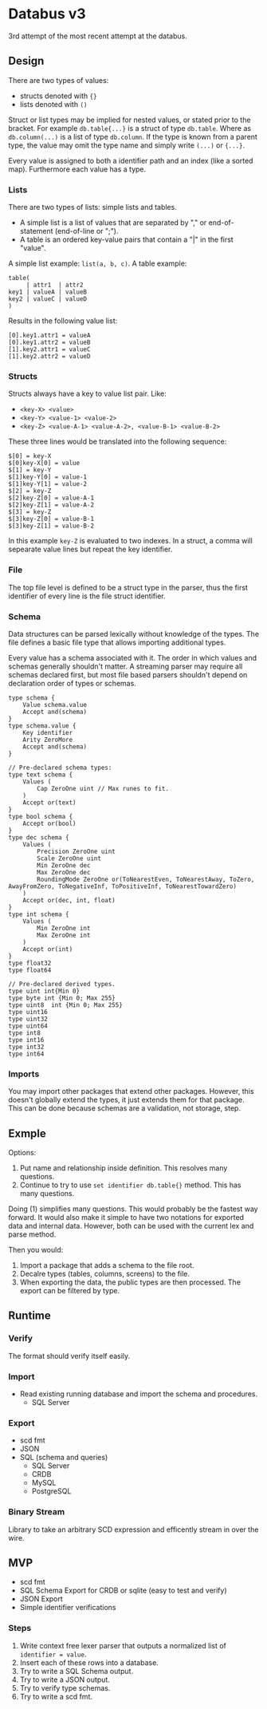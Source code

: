 # Databus v3

3rd attempt of the most recent attempt at the databus.

## Design

There are two types of values:
 - structs denoted with `{}`
 - lists denoted with `()`

Struct or list types may be implied for nested values, or
stated prior to the bracket. For example `db.table{...}` is
a struct of type `db.table`. Where as `db.column(...)` is
a list of type `db.column`. If the type is known from a parent type,
the value may omit the type name and simply write `(...)` or `{...}`.

Every value is assigned to both a identifier path and an index (like a sorted map). Furthermore
each value has a type.

### Lists

There are two types of lists: simple lists and tables.
 - A simple list is a list of values that are separated by "," or end-of-statement (end-of-line or ";").
 - A table is an ordered key-value pairs that contain a "|" in the first "value".

A simple list example: `list(a, b, c)`.
A table example:
```
table(
     | attr1  | attr2
key1 | valueA | valueB
key2 | valueC | valueD
)
```
Results in the following value list:
```
[0].key1.attr1 = valueA
[0].key1.attr2 = valueB
[1].key2.attr1 = valueC
[1].key2.attr2 = valueD
```

### Structs

Structs always have a key to value list pair. Like:
 - `<key-X> <value>`
 - `<key-Y> <value-1> <value-2>`
 - `<key-Z> <value-A-1> <value-A-2>, <value-B-1> <value-B-2>`

These three lines would be translated into the following sequence:
```
$[0] = key-X
$[0]key-X[0] = value
$[1] = key-Y
$[1]key-Y[0] = value-1
$[1]key-Y[1] = value-2
$[2] = key-Z
$[2]key-Z[0] = value-A-1
$[2]key-Z[1] = value-A-2
$[3] = key-Z
$[3]key-Z[0] = value-B-1
$[3]key-Z[1] = value-B-2
```

In this example `key-Z` is evaluated to two indexes. In a struct, a comma will
sepearate value lines but repeat the key identifier.

### File

The top file level is defined to be a struct type in the parser, thus
the first identifier of every line is the file struct identifier.

### Schema

Data structures can be parsed lexically without knowledge of the types.
The file defines a basic file type that allows importing additional types.

Every value has a schema associated with it. The order in which values and
schemas generally shouldn't matter. A streaming parser may require all schemas
declared first, but most file based parsers shouldn't depend on declaration order
of types or schemas.


```
type schema {
	Value schema.value
	Accept and(schema)
}
type schema.value {
	Key identifier
	Arity ZeroMore
	Accept and(schema)
}

// Pre-declared schema types:
type text schema {
	Values (
		Cap ZeroOne uint // Max runes to fit.
	)
	Accept or(text)
}
type bool schema {
	Accept or(bool)
}
type dec schema {
	Values (
		Precision ZeroOne uint
		Scale ZeroOne uint
		Min ZeroOne dec
		Max ZeroOne dec
		RoundingMode ZeroOne or(ToNearestEven, ToNearestAway, ToZero, AwayFromZero, ToNegativeInf, ToPositiveInf, ToNearestTowardZero)
	)
	Accept or(dec, int, float)
}
type int schema {
	Values (
		Min ZeroOne int
		Max ZeroOne int
	)
	Accept or(int)
}
type float32
type float64

// Pre-declared derived types.
type uint int{Min 0}
type byte int {Min 0; Max 255}
type uint8  int {Min 0; Max 255}
type uint16
type uint32
type uint64
type int8
type int16
type int32
type int64
```

### Imports

You may import other packages that extend other packages. However, this doesn't
globally extend the types, it just extends them for that package. This can be
done because schemas are a validation, not storage, step.

## Exmple

Options:
 1. Put name and relationship inside definition. This resolves many questions.
 2. Continue to try to use `set identifier db.table{}` method. This has many questions.

Doing (1) simplifies many questions. This would probably be the fastest way forward.
It would also make it simple to have two notations for exported data and internal data.
However, both can be used with the current lex and parse method.

Then you would:
 1. Import a package that adds a schema to the file root.
 2. Decalre types (tables, columns, screens) to the file.
 3. When exporting the data, the public types are then processed. The export can be filtered by type.

## Runtime

### Verify

The format should verify itself easily.

### Import

 * Read existing running database and import the schema and procedures.
   - SQL Server

### Export

 * scd fmt
 * JSON
 * SQL (schema and queries)
   - SQL Server
   - CRDB
   - MySQL
   - PostgreSQL

### Binary Stream

Library to take an arbitrary SCD expression and efficently stream in over the wire.

## MVP

 * scd fmt
 * SQL Schema Export for CRDB or sqlite (easy to test and verify)
 * JSON Export
 * Simple identifier verifications

### Steps

 1. Write context free lexer parser that outputs a normalized list of `identifier = value`.
 2. Insert each of these rows into a database.
 3. Try to write a SQL Schema output.
 4. Try to write a JSON output.
 5. Try to verify type schemas.
 6. Try to write a scd fmt.

